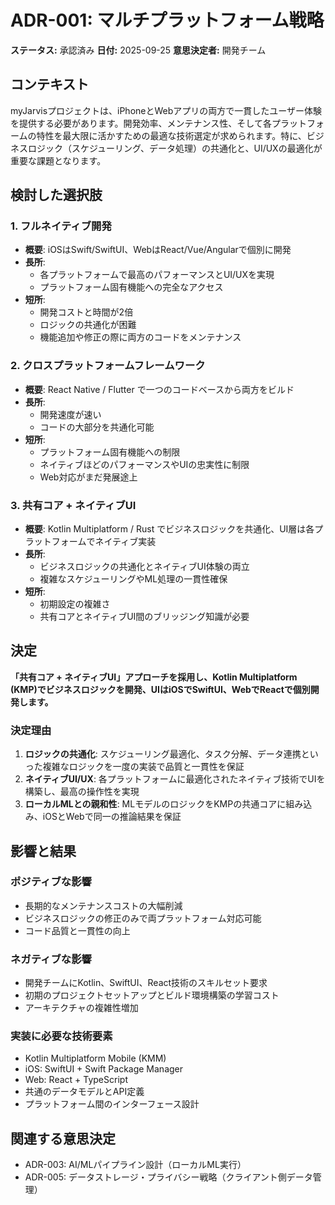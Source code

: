 # ADR-001: マルチプラットフォーム戦略

**ステータス:** 承認済み
**日付:** 2025-09-25
**意思決定者:** 開発チーム

## コンテキスト

myJarvisプロジェクトは、iPhoneとWebアプリの両方で一貫したユーザー体験を提供する必要があります。開発効率、メンテナンス性、そして各プラットフォームの特性を最大限に活かすための最適な技術選定が求められます。特に、ビジネスロジック（スケジューリング、データ処理）の共通化と、UI/UXの最適化が重要な課題となります。

## 検討した選択肢

### 1. フルネイティブ開発
- **概要**: iOSはSwift/SwiftUI、WebはReact/Vue/Angularで個別に開発
- **長所**:
  - 各プラットフォームで最高のパフォーマンスとUI/UXを実現
  - プラットフォーム固有機能への完全なアクセス
- **短所**:
  - 開発コストと時間が2倍
  - ロジックの共通化が困難
  - 機能追加や修正の際に両方のコードをメンテナンス

### 2. クロスプラットフォームフレームワーク
- **概要**: React Native / Flutter で一つのコードベースから両方をビルド
- **長所**:
  - 開発速度が速い
  - コードの大部分を共通化可能
- **短所**:
  - プラットフォーム固有機能への制限
  - ネイティブほどのパフォーマンスやUIの忠実性に制限
  - Web対応がまだ発展途上

### 3. 共有コア + ネイティブUI
- **概要**: Kotlin Multiplatform / Rust でビジネスロジックを共通化、UI層は各プラットフォームでネイティブ実装
- **長所**:
  - ビジネスロジックの共通化とネイティブUI体験の両立
  - 複雑なスケジューリングやML処理の一貫性確保
- **短所**:
  - 初期設定の複雑さ
  - 共有コアとネイティブUI間のブリッジング知識が必要

## 決定

**「共有コア + ネイティブUI」アプローチを採用し、Kotlin Multiplatform (KMP)でビジネスロジックを開発、UIはiOSでSwiftUI、WebでReactで個別開発します。**

### 決定理由

1. **ロジックの共通化**: スケジューリング最適化、タスク分解、データ連携といった複雑なロジックを一度の実装で品質と一貫性を保証
2. **ネイティブUI/UX**: 各プラットフォームに最適化されたネイティブ技術でUIを構築し、最高の操作性を実現
3. **ローカルMLとの親和性**: MLモデルのロジックをKMPの共通コアに組み込み、iOSとWebで同一の推論結果を保証

## 影響と結果

### ポジティブな影響
- 長期的なメンテナンスコストの大幅削減
- ビジネスロジックの修正のみで両プラットフォーム対応可能
- コード品質と一貫性の向上

### ネガティブな影響
- 開発チームにKotlin、SwiftUI、React技術のスキルセット要求
- 初期のプロジェクトセットアップとビルド環境構築の学習コスト
- アーキテクチャの複雑性増加

### 実装に必要な技術要素
- Kotlin Multiplatform Mobile (KMM)
- iOS: SwiftUI + Swift Package Manager
- Web: React + TypeScript
- 共通のデータモデルとAPI定義
- プラットフォーム間のインターフェース設計

## 関連する意思決定
- ADR-003: AI/MLパイプライン設計（ローカルML実行）
- ADR-005: データストレージ・プライバシー戦略（クライアント側データ管理）